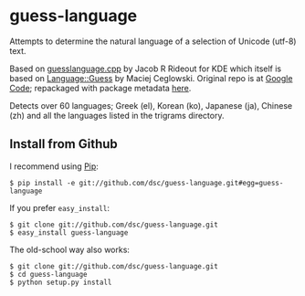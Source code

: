 # guess-language

Attempts to determine the natural language of a selection of Unicode (utf-8) text.

Based on [guesslanguage.cpp](http://websvn.kde.org/branches/work/sonnet-refactoring/common/nlp/guesslanguage.cpp?view=markup) by Jacob R Rideout for KDE which itself is based on [Language::Guess](http://languid.cantbedone.org/) by Maciej Ceglowski. Original repo is at [Google Code](http://code.google.com/p/guess-language/); repackaged with package metadata [here](http://github.com/dsc/guess-language).

Detects over 60 languages; Greek (el), Korean (ko), Japanese (ja), Chinese (zh) and all the languages listed in the trigrams directory.


## Install from Github

I recommend using [Pip](http://pip.openplans.org/):

    $ pip install -e git://github.com/dsc/guess-language.git#egg=guess-language

If you prefer `easy_install`:

    $ git clone git://github.com/dsc/guess-language.git
    $ easy_install guess-language

The old-school way also works:

    $ git clone git://github.com/dsc/guess-language.git
    $ cd guess-language
    $ python setup.py install

